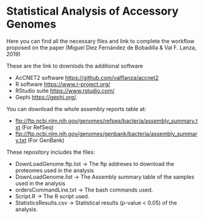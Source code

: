 # Statistical Analysis of Accessory Genomes 

Here you can find all the necessary files and link to complete the workflow proposed on the paper (Miguel Diez Fernández de Bobadilla & Val F. Lanza, 2019)

These are the link to downlods the additional software

+ AcCNET2 software  https://github.com/valflanza/accnet2
+ R software        https://www.r-project.org/
+ RStudio suite     https://www.rstudio.com/
+ Gephi             https://gephi.org/. 

You can download the whole assembly reports table at:  

+ ftp://ftp.ncbi.nlm.nih.gov/genomes/refseq/bacteria/assembly_summary.txt (For RefSeq)
+ ftp://ftp.ncbi.nlm.nih.gov/genomes/genbank/bacteria/assembly_summary.txt (For GenBank)

These repository includes the files:
+ DownLoadGenome.ftp.list	-> The ftp addreses to download the proteomes used in the analysis
+ DownLoadGenome.list		-> The Assembly summary table of the samples used in the analysis
+ ordersCommandLine.txt		-> The bash commands used.
+ Script.R					-> The R script used.
+ StatisticsResults.csv		-> Statistical results (p-value < 0.05) of the analysis.






